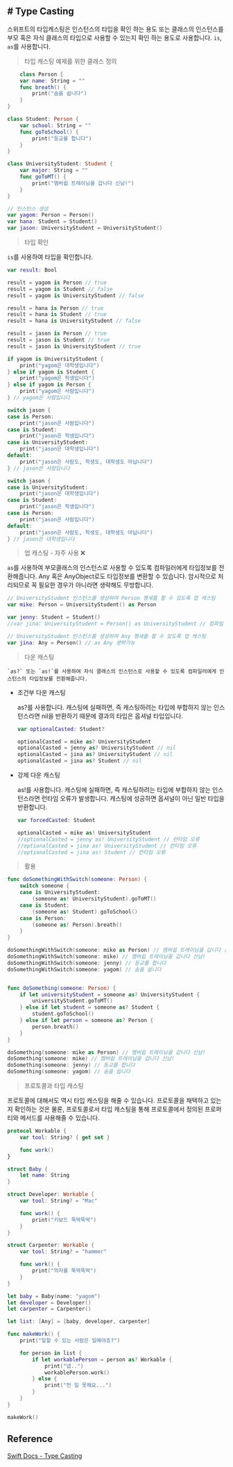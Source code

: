 ## # Type Casting

스위프트의 타입캐스팅은 인스턴스의 타입을 확인 하는 용도 또는 클래스의 인스턴스를 부모 혹은 자식 클래스의 타입으로 사용할 수 있는지 확인 하는 용도로 사용합니다. `is`, `as`를 사용합니다.

> 타입 캐스팅 예제를 위한 클래스 정의

```swift
    class Person {
    var name: String = ""
    func breath() {
        print("숨을 쉽니다")
    }
}

class Student: Person {
    var school: String = ""
    func goToSchool() {
        print("등교를 합니다")
    }
}

class UniversityStudent: Student {
    var major: String = ""
    func goToMT() {
        print("멤버쉽 트레이닝을 갑니다 신남!")
    }
}

// 인스턴스 생성
var yagom: Person = Person()
var hana: Student = Student()
var jason: UniversityStudent = UniversityStudent()
```

> 타입 확인

`is`를 사용하여 타입을 확인합니다.

```swift
var result: Bool

result = yagom is Person // true
result = yagom is Student // false
result = yagom is UniversityStudent // false

result = hana is Person // true
result = hana is Student // true
result = hana is UniversityStudent // false

result = jason is Person // true
result = jason is Student // true
result = jason is UniversityStudent // true

if yagom is UniversityStudent {
    print("yagom은 대학생입니다")
} else if yagom is Student {
    print("yagom은 학생입니다")
} else if yagom is Person {
    print("yagom은 사람입니다")
} // yagom은 사람입니다

switch jason {
case is Person:
    print("jason은 사람입니다")
case is Student:
    print("jason은 학생입니다")
case is UniversityStudent:
    print("jason은 대학생입니다")
default:
    print("jason은 사람도, 학생도, 대학생도 아닙니다")
} // jason은 사람입니다

switch jason {
case is UniversityStudent:
    print("jason은 대학생입니다")
case is Student:
    print("jason은 학생입니다")
case is Person:
    print("jason은 사람입니다")
default:
    print("jason은 사람도, 학생도, 대학생도 아닙니다")
} // jason은 대학생입니다
```

> 업 캐스팅 - 자주 사용 ❌

`as`를 사용하여 부모클래스의 인스턴스로 사용할 수 있도록 컴파일러에게 타입정보를 전환해줍니다. Any 혹은 AnyObject로도 타입정보를 변환할 수 있습니다. 암시적으로 처리되므로 꼭 필요한 경우가 아니라면 생략해도 무방합니다.

```swift
// UniversityStudent 인스턴스를 생성하여 Person 행세를 할 수 있도록 업 캐스팅
var mike: Person = UniversityStudent() as Person

var jenny: Student = Student()
//var jina: UniversityStudent = Person() as UniversityStudent // 컴파일 오류

// UniversityStudent 인스턴스를 생성하여 Any 행세를 할 수 있도록 업 캐스팅
var jina: Any = Person() // as Any 생략가능
```

> 다운 캐스팅

    `as?` 또는 `as!`를 사용하여 자식 클래스의 인스턴스로 사용할 수 있도록 컴파일러에게 인스턴스의 타입정보를 전환해줍니다.

- 조건부 다운 캐스팅

  as?를 사용합니다. 캐스팅에 실패하면, 즉 캐스팅하려는 타입에 부합하지 않는 인스턴스라면 nil을 반환하기 때문에 결과의 타입은 옵셔널 타입입니다.

  ```swift
  var optionalCasted: Student?

  optionalCasted = mike as? UniversityStudent
  optionalCasted = jenny as? UniversityStudent // nil
  optionalCasted = jina as? UniversityStudent // nil
  optionalCasted = jina as? Student // nil
  ```

- 강제 다운 캐스팅

  as!를 사용합니다. 캐스팅에 실패하면, 즉 캐스팅하려는 타입에 부합하지 않는 인스턴스라면 런타임 오류가 발생합니다. 캐스팅에 성공하면 옵셔널이 아닌 일반 타입을 반환합니다.

  ```swift
  var forcedCasted: Student

  optionalCasted = mike as! UniversityStudent
  //optionalCasted = jenny as! UniversityStudent // 런타임 오류
  //optionalCasted = jina as! UniversityStudent // 런타임 오류
  //optionalCasted = jina as! Student // 런타임 오류
  ```

> 활용

```swift
func doSomethingWithSwitch(someone: Person) {
    switch someone {
    case is UniversityStudent:
        (someone as! UniversityStudent).goToMT()
    case is Student:
        (someone as! Student).goToSchool()
    case is Person:
        (someone as! Person).breath()
    }
}

doSomethingWithSwitch(someone: mike as Person) // 멤버쉽 트레이닝을 갑니다 신남!
doSomethingWithSwitch(someone: mike) // 멤버쉽 트레이닝을 갑니다 신남!
doSomethingWithSwitch(someone: jenny) // 등교를 합니다
doSomethingWithSwitch(someone: yagom) // 숨을 쉽니다


func doSomething(someone: Person) {
    if let universityStudent = someone as? UniversityStudent {
        universityStudent.goToMT()
    } else if let student = someone as? Student {
        student.goToSchool()
    } else if let person = someone as? Person {
        person.breath()
    }
}

doSomething(someone: mike as Person) // 멤버쉽 트레이닝을 갑니다 신남!
doSomething(someone: mike) // 멤버쉽 트레이닝을 갑니다 신남!
doSomething(someone: jenny) // 등교를 합니다
doSomething(someone: yagom) // 숨을 쉽니다
```

> 프로토콜과 타입 캐스팅

프로토콜에 대해서도 역시 타입 캐스팅을 해줄 수 있습니다. 프로토콜을 채택하고 있는지 확인하는 것은 물론, 프로토콜로서 타입 캐스팅을 통해 프로토콜에서 정의된 프로퍼티와 메서드를 사용해줄 수 있습니다.

```swift
protocol Workable {
    var tool: String? { get set }

    func work()
}

struct Baby {
    let name: String
}

struct Developer: Workable {
    var tool: String? = "Mac"

    func work() {
        print("키보드 뚝딱뚝딱")
    }
}

struct Carpenter: Workable {
    var tool: String? = "hammer"

    func work() {
        print("의자를 뚝딱뚝딱")
    }
}

let baby = Baby(name: "yagom")
let developer = Developer()
let carpenter = Carpenter()

let list: [Any] = [baby, developer, carpenter]

func makeWork() {
    print("일할 수 있는 사람은 일해야죠?")

    for person in list {
        if let workablePerson = person as? Workable {
            print("넵..")
            workablePerson.work()
        } else {
            print("전 일 못해요...")
        }
    }
}

makeWork()
```

## Reference

[Swift Docs - Type Casting](https://docs.swift.org/swift-book/LanguageGuide/TypeCasting.html)
